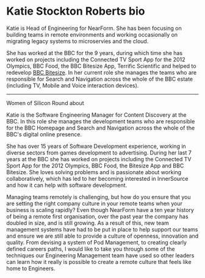 # Katie Stockton Roberts bio

Katie is Head of Engineering for NearForm. She has been focusing on building teams in remote environments and working occasionally on migrating legacy systems to microservies and the cloud. 

She has worked at the BBC for the 9 years, during which time she has worked on projects including the Connected TV Sport App for the 2012 Olympics, BBC Food, the BBC Bitesize App, Terrific Scientific and helped to redevelop <a href="http://www.bbc.com/bitesize">BBC Bitesize</a>.  In her current role she manages the teams who are responsible for Search and Navigation across the whole of the BBC estate (including TV, Mobile and Voice interaction devices).  



----
Women of Silicon Round about

Katie is the Software Engineering Manager for Content Discovery at the BBC. In this role she manages the development teams who are responsible for the BBC Homepage and Search and Navigation across the whole of the BBC's digital online presence.

She has over 15 years of Software Development experience, working in diverse sectors from games development to advertising. During her last 7 years at the BBC she has worked on projects including the Connected TV Sport App for the 2012 Olympics, BBC Food, the Bitesize App and BBC Bitesize. She loves solving problems and is passionate about working collaboratively, which has led to her becoming interested in InnerSource and how it can help with software development.



Managing teams remotely is challenging, but how do you ensure that you are setting the right company culture in your remote teams when your business is scaling rapidly?
Even though NearForm have a ten year history of being a remote first organisation, over the past year the company has doubled in size, and is still growing. As a result of this, new team management systems have had to be put in place to help support our teams and ensure we are still able to provide a culture of openness, innovation and quality.  From devising a system of Pod Management, to creating clearly defined careers paths, I would like to take you through some of the techniques our Engineering Management team have used so other leaders can learn how it really is possible to create a remote culture that feels like home to Engineers.
